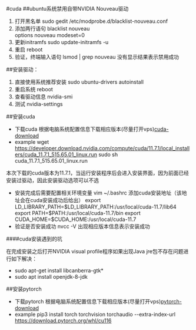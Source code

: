 #cuda
##ubuntu系统禁用自带NVIDIA Nouveau驱动
1. 打开黑名单
sudo gedit /etc/modprobe.d/blacklist-nouveau.conf
2. 添加两行语句
blacklist nouveau  
options nouveau modeset=0
3. 更新initramfs
sudo update-initramfs -u
4. 重启
reboot
5. 验证，终端输入语句
lsmod | grep nouveau
没有显示结果表示禁用成功

##安装驱动：
1. 直接使用系统推荐安装
sudo ubuntu-drivers autoinstall
2. 重启系统
reboot
3. 查看驱动信息
nvidia-smi
4. 测试
nvidia-settings

##安装cuda
* 下载cuda
根据电脑系统配置信息下载相应版本(尽量打开vps)[cuda-download](https://developer.nvidia.com/cuda-toolkit-archive)
* example
wget https://developer.download.nvidia.com/compute/cuda/11.7.1/local_installers/cuda_11.7.1_515.65.01_linux.run
sudo sh cuda_11.7.1_515.65.01_linux.run  
 
本次下载的cuda版本为11.7.1，当运行安装程序后会进入安装界面，因为前面已经安装过驱动，因此安装驱动选项可以不选

* 安装完成后需要配置相关环境变量
vim ~/.bashrc
添加cuda安装地址（该地址会在cuda安装成功后给出）
export LD\_LIBRARY\_PATH=\$LD\_LIBRARY\_PATH:/usr/local/cuda-11.7/lib64
export PATH=\$PATH:/usr/local/cuda-11.7/bin
export CUDA\_HOME=\$CUDA\_HOME:/usr/local/cuda-11.7
* 验证是否安装成功
nvcc -V
出现相应版本信息表示安装成功

####cuda安装遇到的坑

在完成安装之后打开NVIDIA visual profile程序如果出现Java jre包不存在问题进行如下解决：
* sudo apt-get install libcanberra-gtk*
* sudo apt install openjdk-8-jdk

##安装pytorch

* 下载pytorch
根据电脑系统配置信息下载相应版本(尽量打开vps)[pytorch-download](https://pytorch.org/get-started/locally/)
* example
pip3 install torch torchvision torchaudio --extra-index-url https://download.pytorch.org/whl/cu116






